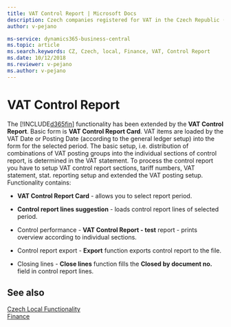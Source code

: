 ```yaml
---
title: VAT Control Report | Microsoft Docs
description: Czech companies registered for VAT in the Czech Republic (with assigned CZ VAT ID number) have the obligation to submit the VAT Control Report.
author: v-pejano

ms-service: dynamics365-business-central
ms.topic: article
ms.search.keywords: CZ, Czech, local, Finance, VAT, Control Report
ms.date: 10/12/2018
ms.reviewer: v-pejano
ms.author: v-pejano
---
```


# VAT Control Report

The [!INCLUDE[d365fin](../../includes/d365fin_md.md)] functionality has been extended by the **VAT Control Report**. Basic form is **VAT Control Report Card**. VAT items are loaded by the VAT Date or Posting Date (according to the general ledger setup) into the form for the selected period. The basic setup, i.e. distribution of combinations of VAT posting groups into the individual sections of control report, is determined in the VAT statement. To process the control report you have to setup VAT control report sections, tariff numbers, VAT statement, stat. reporting setup and extended the VAT posting setup. Functionality contains:

* **VAT Control Report Card** - allows you to select report period.

* **Control report lines suggestion** - loads control report lines of selected period.

* Control performance - **VAT Control Report - test** report - prints overview according to individual sections.

* Control report export - **Export** function exports control report to the file.

* Closing lines - **Close lines** function fills the **Closed by document no.** field in control report lines.

## See also
[Czech Local Functionality](czech-local-functionality.md)  
[Finance](../../finance.md) 